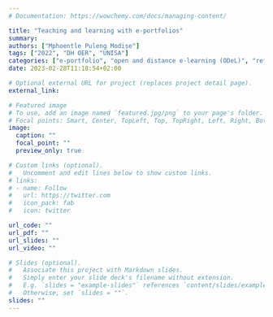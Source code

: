 ```yaml
---
# Documentation: https://wowchemy.com/docs/managing-content/

title: "Teaching and learning with e-portfolios"
summary: 
authors: ["Mphoentle Puleng Modise"]
tags: ["2022", "DH OER", "UNISA"]
categories: ["e-portfolio", "open and distance e-learning (ODeL)", "reflective teaching and learning"]
date: 2023-02-28T11:18:54+02:00

# Optional external URL for project (replaces project detail page).
external_link: 

# Featured image
# To use, add an image named `featured.jpg/png` to your page's folder.
# Focal points: Smart, Center, TopLeft, Top, TopRight, Left, Right, BottomLeft, Bottom, BottomRight.
image:
  caption: ""
  focal_point: ""
  preview_only: true

# Custom links (optional).
#   Uncomment and edit lines below to show custom links.
# links:
# - name: Follow
#   url: https://twitter.com
#   icon_pack: fab
#   icon: twitter

url_code: ""
url_pdf: ""
url_slides: ""
url_video: ""

# Slides (optional).
#   Associate this project with Markdown slides.
#   Simply enter your slide deck's filename without extension.
#   E.g. `slides = "example-slides"` references `content/slides/example-slides.md`.
#   Otherwise, set `slides = ""`.
slides: ""
---
```




